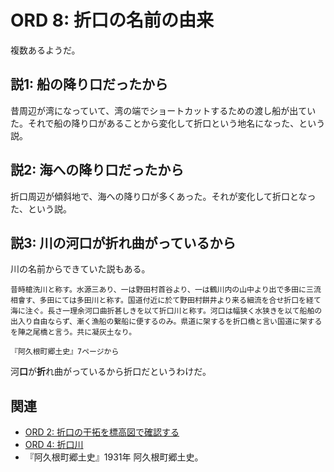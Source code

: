 # ORD 8: 折口の名前の由来

複数あるようだ。

## 説1: 船の降り口だったから

昔周辺が湾になっていて、湾の端でショートカットするための渡し船が出ていた。それで船の降り口があることから変化して折口という地名になった、という説。

## 説2: 海への降り口だったから

折口周辺が傾斜地で、海への降り口が多くあった。それが変化して折口となった、という説。

## 説3: 川の河口が折れ曲がっているから

川の名前からできていた説もある。

```
昔時槍洗川と称す。水源三あり、一は野田村首谷より、一は鶴川内の山中より出で多田に三流相會す、多田にては多田川と称す。国道付近に於て野田村餅井より来る細流を合せ折口を経て海に注ぐ。長さ一理余河口曲折甚しきを以て折口川と称す。河口は幅狭く水狭きを以て船舶の出入り自由ならず、漸く漁船の繋船に便するのみ。県道に架するを折口橋と言い国道に架するを陣之尾橋と言う。共に凝灰土なり。

『阿久根町郷土史』7ページから
```

河**口**が**折**れ曲がっているから折口だというわけだ。

## 関連

- [ORD 2: 折口の干拓を標高図で確認する](./2.md)
- [ORD 4: 折口川](./4.md)
- 『阿久根町郷土史』1931年 阿久根町郷土史。
